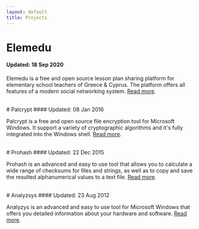 ```yaml
---
layout: default
title: Projects
---
```


# Elemedu
#### Updated: 18 Sep 2020

Elemedu is a free and open source lesson plan sharing platform for elementary school teachers of Greece & Cyprus. The platform offers all features of a modern social networking system. [Read more](https://elemedu.com/developer).

<br>
# Palcrypt
#### Updated: 08 Jan 2016

Palcrypt is a free and open source file encryption tool for Microsoft Windows. It support a variety of cryptographic algorithms and it's fully integrated into the Windows shell. [Read more](https://www.softpedia.com/get/Security/Encrypting/PalCrypt.shtml).

<br>
# Prohash
#### Updated: 22 Dec 2015

Prohash is an advanced and easy to use tool that allows you to calculate a wide range of checksums for files and strings, as well as to copy and save the resulted alphanumerical values to a text file. [Read more](https://www.softpedia.com/get/Security/Security-Related/ProHash.shtml).

<br>
# Analyzsys
#### Updated: 23 Aug 2012

Analyzys is an advanced and easy to use tool for Microsoft Windows that offers you detailed information about your hardware and software. [Read more](https://www.softpedia.com/get/System/System-Info/AnalyzSys.shtml).
